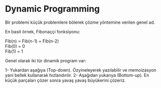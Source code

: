Dynamic Programming
===================

Bir problemi küçük problemlere bölerek çözme yöntemine verilen genel ad.  

En basit örnek, Fibonaççi fonksiyonu:  

Fib(n) = Fib(n-1) + Fib(n-2)  
Fib(0) = 0  
Fib(1) = 1  

Genel olarak iki tür dinamik program var:

1- Yukardan aşağıya (Top-down). Özyineleyerek yazılabilir ve memoizasyon yani bellek kullanarak hızlandırılır.
2- Aşağıdan yukarıya (Bottom-up). En küçük parçaları çözer sonra yavaş yavaş büyükerini çözeriz.

